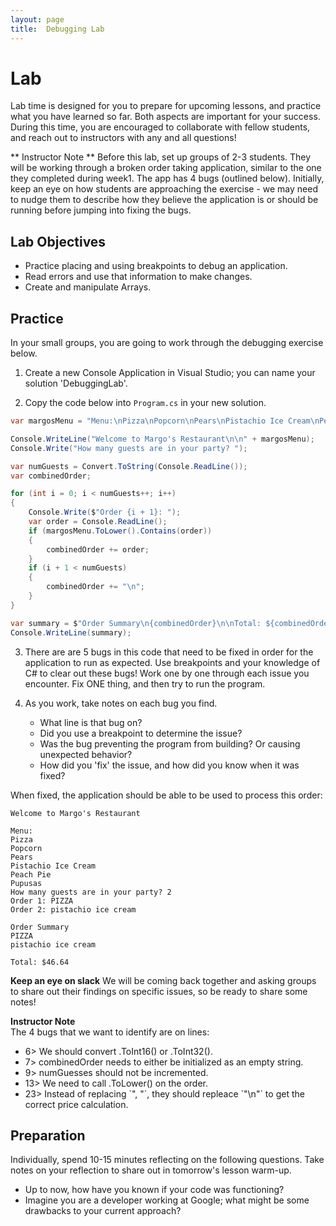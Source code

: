```yaml
---
layout: page
title:  Debugging Lab
---
```


# Lab
Lab time is designed for you to prepare for upcoming lessons, and practice what you have learned so far.  Both aspects are important for your success.  During this time, you are encouraged to collaborate with fellow students, and reach out to instructors with any and all questions!

** Instructor Note ** Before this lab, set up groups of 2-3 students.  They will be working through a broken order taking application, similar to the one they completed during week1.  The app has 4 bugs (outlined below).  Initially, keep an eye on how students are approaching the exercise - we may need to nudge them to describe how they believe the application is or should be running before jumping into fixing the bugs.

## Lab Objectives
* Practice placing and using breakpoints to debug an application.
* Read errors and use that information to make changes.
* Create and manipulate Arrays.

## Practice

In your small groups, you are going to work through the debugging exercise below.

1. Create a new Console Application in Visual Studio; you can name your solution 'DebuggingLab'.

2. Copy the code below into `Program.cs` in your new solution.

```cs
var margosMenu = "Menu:\nPizza\nPopcorn\nPears\nPistachio Ice Cream\nPeach Pie\nPupusas";

Console.WriteLine("Welcome to Margo's Restaurant\n\n" + margosMenu);
Console.Write("How many guests are in your party? ");

var numGuests = Convert.ToString(Console.ReadLine());
var combinedOrder;

for (int i = 0; i < numGuests++; i++)
{
    Console.Write($"Order {i + 1}: ");
    var order = Console.ReadLine();
    if (margosMenu.ToLower().Contains(order))
    {
        combinedOrder += order;
    }
    if (i + 1 < numGuests)
    {
        combinedOrder += "\n";
    }
}

var summary = $"Order Summary\n{combinedOrder}\n\nTotal: ${combinedOrder.Replace(" ", "").Replace(", ", "").Length * 2.12}";
Console.WriteLine(summary);
```

3. There are are 5 bugs in this code that need to be fixed in order for the application to run as expected.  Use breakpoints and your knowledge of C# to clear out these bugs! Work one by one through each issue you encounter.  Fix ONE thing, and then try to run the program.

4. As you work, take notes on each bug you find.
    * What line is that bug on?
    * Did you use a breakpoint to determine the issue?
    * Was the bug preventing the program from building? Or causing unexpected behavior?
    * How did you 'fix' the issue, and how did you know when it was fixed?

When fixed, the application should be able to be used to process this order:
```
Welcome to Margo's Restaurant

Menu:
Pizza
Popcorn
Pears
Pistachio Ice Cream
Peach Pie
Pupusas
How many guests are in your party? 2
Order 1: PIZZA
Order 2: pistachio ice cream

Order Summary
PIZZA
pistachio ice cream

Total: $46.64
```

**Keep an eye on slack** We will be coming back together and asking groups to share out their findings on specific issues, so be ready to share some notes!

<aside class="instructor-notes">
  <p><strong>Instructor Note</strong><br>The 4 bugs that we want to identify are on lines:</p>
  <ul>
    <li>6> We should convert .ToInt16() or .ToInt32().</li>
    <li>7> combinedOrder needs to either be initialized as an empty string.</li>
    <li>9> numGuesses should not be incremented.</li>
    <li>13> We need to call .ToLower() on the order.</li>
    <li>23> Instead of replacing `", "`, they should repleace `"\n"` to get the correct price calculation.</li>
  </ul>
</aside>

## Preparation

Individually, spend 10-15 minutes reflecting on the following questions. Take notes on your reflection to share out in tomorrow's lesson warm-up.

* Up to now, how have you known if your code was functioning?
* Imagine you are a developer working at Google; what might be some drawbacks to your current approach?

<!-- I love that this lab combines some technical exploration with some preparation for the following day! I think it would be great if we had even a small Preparation section for an upcoming lesson in each lab. Doesn't need to be too involved, but potentially some small exploration into the next day's topic! -->

<!-- I remember there was an activity like this back in the day in FE and one pain point I remember was that students sometimes struggled to tinker enough with the small application to figure out where a bug might even exist. I like how you explained in the directions that there needs to be some exploration to find all of the bugs. I wonder if we will need to be even more explicit or if folks will figure it out on their own. I think having some language around having students discuss HOW they think the program should run vs. the observed behavior might have them hone in on where it might be screwing up. I think we can wait and see how this works in practice before making any tweaks! - I added a note in the instructor notes; great call out!!

 -->